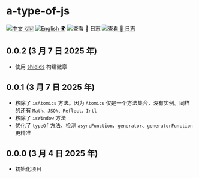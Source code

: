 # a-type-of-js

[![中文 🇨🇳](<https://img.shields.io/badge/🇨🇳-自述_%20_文件-rgb(255,12,36)>)](https://github.com/earthnutDev/a-type-of-js/blob/main/README-zh.md) [![English 🌍](<https://img.shields.io/badge/🌍-README-rgb(0,0,0)>)](https://github.com/earthnutDev/a-type-of-js/blob/main/README.md) ![查看 📔 日志](<https://img.shields.io/badge/👀-日_%20_志-rgb(0,125,206)?style=social>) [![查看 📔 日志](<https://img.shields.io/badge/👀-Change_%20_log-rgb(0,125,206)>)](https://github.com/earthnutDev/a-type-of-js/blob/main/CHANGELOG-en.md)

## 0.0.2 (3 月 7 日 2025 年)

- 使用 [shields](https://img.shields.io) 构建徽章

## 0.0.1 (3 月 7 日 2025 年)

- 移除了 `isAtomics` 方法。因为 `Atomics` 仅是一个方法集合，没有实例。同样的还有 `Math、JSON、Reflect、Intl`
- 移除了 `isWindow` 方法
- 优化了 `typeOf` 方法，检测 `asyncFunction`、`generator`、`generatorFunction` 更精准

## 0.0.0 (3 月 4 日 2025 年)

- 初始化项目
